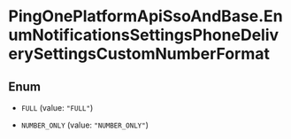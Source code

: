 # PingOnePlatformApiSsoAndBase.EnumNotificationsSettingsPhoneDeliverySettingsCustomNumberFormat

## Enum


* `FULL` (value: `"FULL"`)

* `NUMBER_ONLY` (value: `"NUMBER_ONLY"`)


